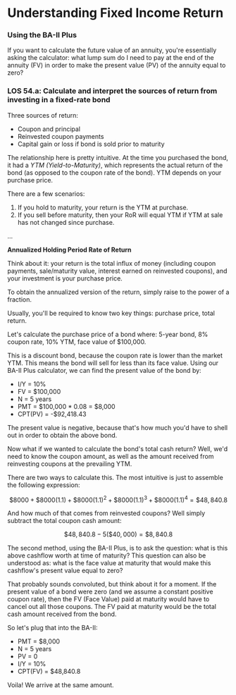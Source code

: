 # Understanding Fixed Income Return

### Using the BA-II Plus

If you want to calculate the future value of an annuity, you're essentially asking the calculator: what lump sum do I need to pay at the end of the annuity (FV) in order to make the present value (PV) of the annuity equal to zero?

### LOS 54.a: Calculate and interpret the sources of return from investing in a fixed-rate bond

Three sources of return:

* Coupon and principal
* Reinvested coupon payments
* Capital gain or loss if bond is sold prior to maturity

The relationship here is pretty intuitive. At the time you purchased the bond, it had a *YTM (Yield-to-Maturity)*, which represents the actual return of the bond (as opposed to the coupon rate of the bond). YTM depends on your purchase price.

There are a few scenarios:

1. If you hold to maturity, your return is the YTM at purchase.
2. If you sell before maturity, then your RoR will equal YTM if YTM at sale has not changed since purchase.


...

**Annualized Holding Period Rate of Return**

Think about it: your return is the total influx of money (including coupon payments, sale/maturity value, interest earned on reinvested coupons), and your investment is your purchase price.

To obtain the annualized version of the return, simply raise to the power of a fraction.

Usually, you'll be required to know two key things: purchase price, total return.

Let's calculate the purchase price of a bond where: 5-year bond, 8% coupon rate, 10% YTM, face value of $100,000.

This is a discount bond, because the coupon rate is lower than the market YTM. This means the bond will sell for less than its face value. Using our BA-II Plus calculator, we can find the present value of the bond by:

* I/Y = 10%
* FV = $100,000
* N = 5 years
* PMT = \$100,000 * 0.08 = \$8,000
* CPT(PV) = -\$92,418.43

The present value is negative, because that's how much you'd have to shell out in order to obtain the above bond.

Now what if we wanted to calculate the bond's total cash return? Well, we'd need to know the coupon amount, as well as the amount received from reinvesting coupons at the prevailing YTM.

There are two ways to calculate this. The most intuitive is just to assemble the following expression:

$$\$8000 + \$8000(1.1) + \$8000(1.1)^2 + \$8000(1.1)^3 + \$8000(1.1)^4 = \$48,840.8$$

And how much of that comes from reinvested coupons? Well simply subtract the total coupon cash amount:

$$\$48,840.8 - 5(\$40,000) = \$8,840.8$$

The second method, using the BA-II Plus, is to ask the question: what is this above cashflow worth at time of maturity? This question can also be understood as: what is the face value at maturity that would make this cashflow's present value equal to zero?

That probably sounds convoluted, but think about it for a moment. If the present value of a bond were zero (and we assume a constant positive coupon rate), then the FV (Face Value) paid at maturity would have to cancel out all those coupons. The FV paid at maturity would be the total cash amount received from the bond.

So let's plug that into the BA-II:

* PMT = \$8,000
* N = 5 years
* PV = 0
* I/Y = 10%
* CPT(FV) = \$48,840.8

Voila! We arrive at the same amount.
